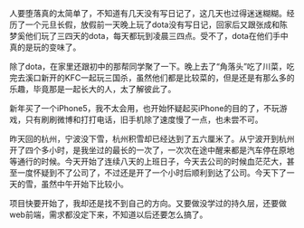 

人要堕落真的太简单了，不知道有几天没有写日记了，这几天也过得迷迷糊糊。经历了一个元旦长假，放假前一天晚上玩了dota没有写日记，回家后又跟张成和陈梦奚他们玩了三四天的dota，每天都玩到凌晨三四点。受不了，dota在他们手中真的是玩的变味了。

除了dota，在家里还跟初中的那帮同学聚了一下。晚上去了“角落头”吃了川菜，吃完去溪口新开的KFC一起玩三国杀，虽然他们都是比较菜的，但是还是有那么多的乐趣，毕竟那是一起长大的人，太了解彼此了。

新年买了一个iPhone5，我不太会用，也开始怀疑起买iPhone的目的了，不玩游戏，只有刷刷微博和打打电话，旧手机除了速度慢了一点，也未尝不可。

昨天回的杭州，宁波没下雪，杭州积雪却已经达到了五六厘米了。从宁波开到杭州开了四个多小时，是我坐过的最长的一次了，一次次在途中醒来都是汽车停在原地等通行的时候。今天开始了连续八天的上班日子，今天去公司的时候血茫茫大，甚至一度怀疑到不了公司了，不过还是开了一个小时后顺利到达了公司。今天下了一天的雪，虽然中午开始下比较小。

项目快要开始了，我却还是找不到自己的方向。又要做没学过的持久层，还要做web前端，需求都没定下来，不知道以后还要怎么搞了。